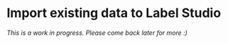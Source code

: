 # Import existing data to Label Studio

_This is a work in progress. Please come back later for more :)_
